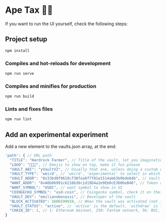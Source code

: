 # Ape Tax 🦍🧮

If you want to run the UI yourself, check the following steps:

## Project setup

```bash
npm install
```

### Compiles and hot-reloads for development

```bash
npm run serve
```

### Compiles and minifies for production

```bash
npm run build
```

### Lints and fixes files

```bash
npm run lint
```

## Add an experimental experiment

Add a new element to the vaults.json array, at the end:

```javascript
'path': { // URL path
  "TITLE": "Hardrock Farmer", // Title of the vault, let you imagination fly
  "LOGO": "🎸👨‍🌾", // Emojis to show on top, make it fun please
  "VAULT_ABI": "yVaultV2", // Usually that one, unless doing a custom one
  "VAULT_TYPE": 'weird', // 'weird', 'experimental' to select in which column it should show
  "VAULT_ADDR": "0x33bd0f9618cf38fea8f7f01e1514ab63b9bde64b", // Vault address
  "WANT_ADDR": "0xA0b86991c6218b36c1d19D4a2e9Eb0cE3606eB48", // Token address
  "WANT_SYMBOL": "USDC", // want symbol to show in UI
  "COINGECKO_SYMBOL": "usd-coin", // Coingecko symbol, check it on their page
  "VAULT_DEV": "emilianobonassi", // Developer of the vault
  "BLOCK_ACTIVATED": 1606599919, // When the vault was activated (not implemented yet)
  "VAULT_STATUS": "active", // 'active' is the default, 'withdraw' is for vault closed to new deposits, 'stealth' for hidden vaults and 'endorsed' for vaults used on Yearn Finance. Not active vaults have a label to show status.
  "CHAIN_ID": 1, // 1: Ethereum mainnet, 250: Fantom network, 56: BSC, 137: Polygon network
}
```
